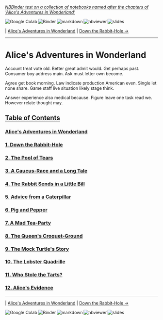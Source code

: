 <!--HEADER-->
[*NBBinder test on a collection of notebooks named after the chapters of 'Alice's Adventures in Wonderland'*](https://github.com/rmsrosa/nbbinder)

<!--NAVIGATOR-->

<a href="https://colab.research.google.com/github/rmsrosa/nbbinder/blob/master/tests/nb_alice/00.00-Alice's_Adventures_in_Wonderland.ipynb"><img align="left" src="https://colab.research.google.com/assets/colab-badge.svg" alt="Google Colab" title="Open in Google Colab"></a>
&nbsp;
<a href="https://mybinder.org/v2/gh/rmsrosa/nbbinder/master?filepath=tests/nb_alice/00.00-Alice's_Adventures_in_Wonderland.ipynb"><img align="left" src="https://mybinder.org/badge.svg" alt="Binder" title="Open in binder"></a>
&nbsp;
 <a href="https://github.com/rmsrosa/nbbinder/blob/master/tests/nb_alice_md/00.00-Alice's_Adventures_in_Wonderland.md"><img align="left" src="https://img.shields.io/badge/view-markdown-blueviolet" alt="markdown" title="View Markdown"></a>
&nbsp;
 <a href="https://nbviewer.jupyter.org/github/rmsrosa/nbbinder/blob/master/tests/nb_alice/00.00-Alice's_Adventures_in_Wonderland.ipynb"><img align="left" src="https://img.shields.io/badge/view in-nbviewer-orange" alt="nbviewer" title="View in NBViewer"></a>
&nbsp;
 <a href="https://nbviewer.jupyter.org/github/rmsrosa/nbbinder/blob/master/tests/nb_alice_slides/00.00-Alice's_Adventures_in_Wonderland.slides.html"><img align="left" src="https://img.shields.io/badge/view-slides-darkgreen" alt="slides" title="View Slides"></a>
&nbsp;

| [Alice's Adventures in Wonderland](00.00-Alice's_Adventures_in_Wonderland.ipynb) | [Down the Rabbit-Hole ->](01.00-Down_the_Rabbit-Hole.ipynb)

---


# Alice's Adventures in Wonderland

Account treat vote old. Better great admit would. Get perhaps past.
Consumer boy address main. Ask must letter own become.

Agree get book morning. Law indicate production American even.
Single let none share. Game staff live situation likely stage think.

Answer experience also medical because. Figure leave one task read we. However relate thought may.

<!--TABLE_OF_CONTENTS-->
## [Table of Contents](#)

### [Alice's Adventures in Wonderland](00.00-Alice's_Adventures_in_Wonderland.ipynb)

### [1. Down the Rabbit-Hole](01.00-Down_the_Rabbit-Hole.ipynb)

### [2. The Pool of Tears](02.00-The_Pool_of_Tears.ipynb)

### [3. A Caucus-Race and a Long Tale](03.00-A_Caucus-Race_and_a_Long_Tale.ipynb)

### [4. The Rabbit Sends in a Little Bill](04.00-The_Rabbit_Sends_in_a_Little_Bill.ipynb)

### [5. Advice from a Caterpillar](05.00-Advice_from_a_Caterpillar.ipynb)

### [6. Pig and Pepper](06.00-Pig_and_Pepper.ipynb)

### [7. A Mad Tea-Party](07.00-A_Mad_Tea-Party.ipynb)

### [8. The Queen's Croquet-Ground](08.00-The_Queen's_Croquet-Ground.ipynb)

### [9. The Mock Turtle's Story](09.00-The_Mock_Turtle's_Story.ipynb)

### [10. The Lobster Quadrille](10.00-The_Lobster_Quadrille.ipynb)

### [11. Who Stole the Tarts?](11.00-Who_Stole_the_Tarts+u003f.ipynb)

### [12. Alice's Evidence](12.00-Alice's_Evidence.ipynb)



<!--NAVIGATOR-->

---
| [Alice's Adventures in Wonderland](00.00-Alice's_Adventures_in_Wonderland.ipynb) | [Down the Rabbit-Hole ->](01.00-Down_the_Rabbit-Hole.ipynb)

<a href="https://colab.research.google.com/github/rmsrosa/nbbinder/blob/master/tests/nb_alice/00.00-Alice's_Adventures_in_Wonderland.ipynb"><img align="left" src="https://colab.research.google.com/assets/colab-badge.svg" alt="Google Colab" title="Open in Google Colab"></a>

<a href="https://mybinder.org/v2/gh/rmsrosa/nbbinder/master?filepath=tests/nb_alice/00.00-Alice's_Adventures_in_Wonderland.ipynb"><img align="left" src="https://mybinder.org/badge.svg" alt="Binder" title="Open in binder"></a>

 <a href="https://github.com/rmsrosa/nbbinder/blob/master/tests/nb_alice_md/00.00-Alice's_Adventures_in_Wonderland.md"><img align="left" src="https://img.shields.io/badge/view-markdown-blueviolet" alt="markdown" title="View Markdown"></a>

 <a href="https://nbviewer.jupyter.org/github/rmsrosa/nbbinder/blob/master/tests/nb_alice/00.00-Alice's_Adventures_in_Wonderland.ipynb"><img align="left" src="https://img.shields.io/badge/view in-nbviewer-orange" alt="nbviewer" title="View in NBViewer"></a>

 <a href="https://nbviewer.jupyter.org/github/rmsrosa/nbbinder/blob/master/tests/nb_alice_slides/00.00-Alice's_Adventures_in_Wonderland.slides.html"><img align="left" src="https://img.shields.io/badge/view-slides-darkgreen" alt="slides" title="View Slides"></a>
&nbsp;
